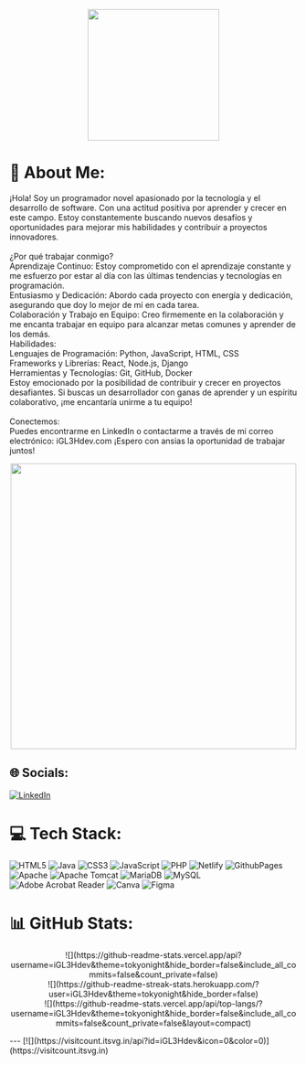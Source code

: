 
<p align="center">
  <img src="https://miro.medium.com/max/2048/1*OohqW5DGh9CQS4hLY5FXzA.png" height="230"/>
</p>


# 💫 About Me:
¡Hola! Soy un programador novel apasionado por la tecnología y el desarrollo de software. Con una actitud positiva por aprender y crecer en este campo. Estoy constantemente buscando nuevos desafíos y oportunidades para mejorar mis habilidades y contribuir a proyectos innovadores.<br><br>¿Por qué trabajar conmigo?<br>Aprendizaje Continuo: Estoy comprometido con el aprendizaje constante y me esfuerzo por estar al día con las últimas tendencias y tecnologías en programación.<br>Entusiasmo y Dedicación: Abordo cada proyecto con energía y dedicación, asegurando que doy lo mejor de mí en cada tarea.<br>Colaboración y Trabajo en Equipo: Creo firmemente en la colaboración y me encanta trabajar en equipo para alcanzar metas comunes y aprender de los demás.<br>Habilidades:<br>Lenguajes de Programación: Python, JavaScript, HTML, CSS<br>Frameworks y Librerías: React, Node.js, Django<br>Herramientas y Tecnologías: Git, GitHub, Docker<br>Estoy emocionado por la posibilidad de contribuir y crecer en proyectos desafiantes. Si buscas un desarrollador con ganas de aprender y un espíritu colaborativo, ¡me encantaría unirme a tu equipo!<br><br>Conectemos:<br>Puedes encontrarme en LinkedIn o contactarme a través de mi correo electrónico: iGL3Hdev.com ¡Espero con ansias la oportunidad de trabajar juntos!

<p align="center">
<img src="https://media.giphy.com/media/L8K62iTDkzGX6/giphy.gif" width="500" />
</p>

## 🌐 Socials:
[![LinkedIn](https://img.shields.io/badge/LinkedIn-%230077B5.svg?logo=linkedin&logoColor=white)](https://www.linkedin.com/in/carlos-i-2368111bb/) 

# 💻 Tech Stack:
![HTML5](https://img.shields.io/badge/html5-%23E34F26.svg?style=for-the-badge&logo=html5&logoColor=white) ![Java](https://img.shields.io/badge/java-%23ED8B00.svg?style=for-the-badge&logo=openjdk&logoColor=white) ![CSS3](https://img.shields.io/badge/css3-%231572B6.svg?style=for-the-badge&logo=css3&logoColor=white) ![JavaScript](https://img.shields.io/badge/javascript-%23323330.svg?style=for-the-badge&logo=javascript&logoColor=%23F7DF1E) ![PHP](https://img.shields.io/badge/php-%23777BB4.svg?style=for-the-badge&logo=php&logoColor=white) ![Netlify](https://img.shields.io/badge/netlify-%23000000.svg?style=for-the-badge&logo=netlify&logoColor=#00C7B7) ![GithubPages](https://img.shields.io/badge/github%20pages-121013?style=for-the-badge&logo=github&logoColor=white) ![Apache](https://img.shields.io/badge/apache-%23D42029.svg?style=for-the-badge&logo=apache&logoColor=white) ![Apache Tomcat](https://img.shields.io/badge/apache%20tomcat-%23F8DC75.svg?style=for-the-badge&logo=apache-tomcat&logoColor=black) ![MariaDB](https://img.shields.io/badge/MariaDB-003545?style=for-the-badge&logo=mariadb&logoColor=white) ![MySQL](https://img.shields.io/badge/mysql-4479A1.svg?style=for-the-badge&logo=mysql&logoColor=white) ![Adobe Acrobat Reader](https://img.shields.io/badge/Adobe%20Acrobat%20Reader-EC1C24.svg?style=for-the-badge&logo=Adobe%20Acrobat%20Reader&logoColor=white) ![Canva](https://img.shields.io/badge/Canva-%2300C4CC.svg?style=for-the-badge&logo=Canva&logoColor=white) ![Figma](https://img.shields.io/badge/figma-%23F24E1E.svg?style=for-the-badge&logo=figma&logoColor=white)
# 📊 GitHub Stats:
<p align="center">
![](https://github-readme-stats.vercel.app/api?username=iGL3Hdev&theme=tokyonight&hide_border=false&include_all_commits=false&count_private=false)<br/>
![](https://github-readme-streak-stats.herokuapp.com/?user=iGL3Hdev&theme=tokyonight&hide_border=false)<br/>
![](https://github-readme-stats.vercel.app/api/top-langs/?username=iGL3Hdev&theme=tokyonight&hide_border=false&include_all_commits=false&count_private=false&layout=compact)
</p>
---
[![](https://visitcount.itsvg.in/api?id=iGL3Hdev&icon=0&color=0)](https://visitcount.itsvg.in)

<!-- Proudly created with GPRM ( https://gprm.itsvg.in ) -->

